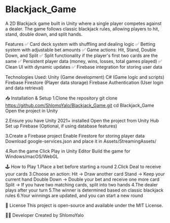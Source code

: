 # Blackjack_Game
A 2D Blackjack game built in Unity where a single player competes against a dealer. The game follows classic blackjack rules, allowing players to hit, stand, double down, and split hands.

 Features
✅ Card deck system with shuffling and dealing logic
✅ Betting system with adjustable bet amounts
✅ Game actions: Hit, Stand, Double Down, and Split
✅ Split functionality if the player's first two cards are the same
✅ Persistent player data (money, wins, losses, total games played)
✅ Clean UI with dynamic updates
✅ Firebase integration for storing user data

Technologies Used:
Unity (Game development)
C# (Game logic and scripts)
Firebase Firestore (Player data storage)
Firebase Authentication (User login and data retrieval)

📥 Installation & Setup
1.Clone the repository
   git clone https://github.com/ShlomoYalo/Blackjack_Game.git
   cd Blackjack_Game
   Open the project in Unity

2.Ensure you have Unity 2021+ installed
   Open the project from Unity Hub
   Set up Firebase (Optional, if using database features)

3.Create a Firebase project
   Enable Firestore for storing player data
   Download google-services.json and place it in Assets/StreamingAssets/

4.Run the game
   Click Play in Unity Editor
   Build the game for Windows/macOS/WebGL

🕹️ How to Play
  1.Place a bet before starting a round
  2.Click Deal to receive your cards
  3.Choose an action:
    Hit → Draw another card
    Stand → Keep your current hand
    Double Down → Double your bet and receive one more card
    Split → If you have two matching cards, split into two hands
  4.The dealer plays after your turn
  5.The winner is determined based on classic blackjack rules
  6.Your winnings are updated, and you can start a new round

📄 License
This project is open-source and available under the MIT License.

👨‍💻 Developer
Created by ShlomoYalo


